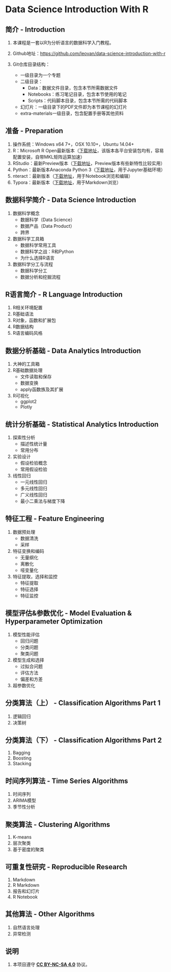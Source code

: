 # Data Science Introduction With R

## 简介 - Introduction

1. 本课程是一套以R为分析语言的数据科学入门教程。

2. Github地址：https://github.com/leovan/data-science-introduction-with-r

3. Git仓库目录结构：

   - 一级目录为一个专题
   - 二级目录：
     - Data：数据文件目录，包含本节所需数据文件
     - Notebooks：练习笔记目录，包含本节使用的笔记
     - Scripts：代码脚本目录，包含本节所需的代码脚本
   - 幻灯片：一级目录下的PDF文件即为本节课程的幻灯片
   - extra-materials一级目录，包含配置手册等其他资料


## 准备 - Preparation

1. 操作系统：Windows x64 7+，OSX 10.10+，Ubuntu 14.04+
2. R：Microsoft R Open最新版本（[下载地址](https://mran.microsoft.com/download/)，该版本各平台安装包均有，容易配置安装，自带MKL矩阵运算加速）
3. RStudio：最新Preview版本（[下载地址](https://www.rstudio.com/products/rstudio/download/preview/)，Preview版本有些新特性比较实用）
4. Python：最新版本Anaconda Python 3（[下载地址](https://www.anaconda.com/download/)，用于Jupyter基础环境）
5. nteract：最新版本（[下载地址](https://nteract.io/)，用于Notebook浏览和编辑）
6. Typora：最新版本（[下载地址](http://typora.io)，用于Markdown浏览）

## 数据科学简介 - Data Science Introduction

1. 数据科学概念
   - 数据科学（Data Science）
   - 数据产品（Data Product）
   - 跨界
2. 数据科学工具箱
   - 数据科学常用工具
   - 数据科学之战：R和Python
   - 为什么选择R语言
3. 数据科学分工与流程
   - 数据科学分工
   - 数据分析和挖掘流程

## R语言简介 - R Language Introduction

1. R相关环境配置
2. R基础语法
3. R对象，函数和扩展包
4. R数据结构
5. R语言编码风格

## 数据分析基础 - Data Analytics Introduction

1. 大神的工具箱
2. R基础数据处理
   - 文件读取和保存
   - 数据变换
   - apply函数族及其扩展
3. R可视化
   - ggplot2
   - Plotly

## 统计分析基础 - Statistical Analytics Introduction

1. 探索性分析
   - 描述性统计量
   - 常用分布
2. 实验设计
   - 假设检验概念
   - 常用假设检验
3. 线性回归
   - 一元线性回归
   - 多元线性回归
   - 广义线性回归
   - 最小二乘法与梯度下降

## 特征工程 - Feature Engineering

1. 数据预处理
   - 数据清洗
   - 采样
2. 特征变换和编码
   - 无量纲化
   - 离散化
   - 哑变量化
3. 特征提取，选择和监控
   - 特征提取
   - 特征选择
   - 特征监控

## 模型评估&参数优化 - Model Evaluation & Hyperparameter Optimization

1. 模型性能评估
   - 回归问题
   - 分类问题
   - 聚类问题
2. 模型生成和选择
   - 过拟合问题
   - 评估方法
   - 偏差和方差
3. 超参数优化

## 分类算法（上） - Classification Algorithms Part 1

1. 逻辑回归
2. 决策树

## 分类算法（下） - Classification Algorithms Part 2

1. Bagging
2. Boosting
3. Stacking

## 时间序列算法 - Time Series Algorithms

1. 时间序列
2. ARIMA模型
3. 季节性分析

## 聚类算法 - Clustering Algorithms

1. K-means
2. 层次聚类
3. 基于密度的聚类

## 可重复性研究 - Reproducible Research

1. Markdown
2. R Markdown
3. 报告和幻灯片
4. R Notebook

## 其他算法 - Other Algorithms

1. 自然语言处理
2. 异常检测

## 说明

1. 本项目遵守 [**CC BY-NC-SA 4.0**](http://creativecommons.org/licenses/by-nc-sa/4.0/) 协议。
